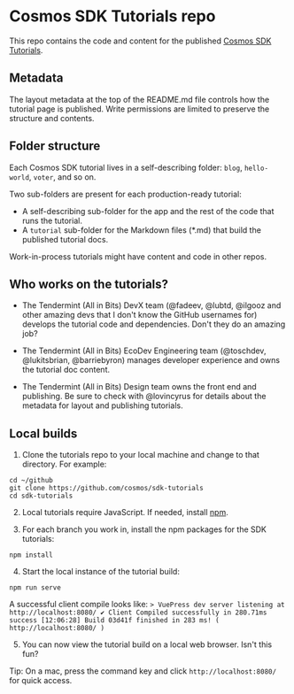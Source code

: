 # Cosmos SDK Tutorials repo

This repo contains the code and content for the published [Cosmos SDK Tutorials](https://tutorials.cosmos.network/).

## Metadata

The layout metadata at the top of the README.md file controls how the tutorial page is published. Write permissions are limited to preserve the structure and contents.

## Folder structure

Each Cosmos SDK tutorial lives in a self-describing folder: `blog`, `hello-world`, `voter`, and so on.

Two sub-folders are present for each production-ready tutorial:

- A self-describing sub-folder for the app and the rest of the code that runs the tutorial.
- A `tutorial` sub-folder for the Markdown files (*.md) that build the published tutorial docs.

Work-in-process tutorials might have content and code in other repos.

## Who works on the tutorials?

- The Tendermint (All in Bits) DevX team (@fadeev, @lubtd, @ilgooz and other amazing devs that I don't know the GitHub usernames for) develops the tutorial code and dependencies. Don't they do an amazing job?

- The Tendermint (All in Bits) EcoDev Engineering team (@toschdev, @lukitsbrian, @barriebyron) manages developer experience and owns the tutorial doc content.

- The Tendermint (All in Bits) Design team owns the front end and publishing. Be sure to check with @lovincyrus for details about the metadata for layout and publishing tutorials.

## Local builds

1. Clone the tutorials repo to your local machine and change to that directory. For example:

  ```
  cd ~/github
  git clone https://github.com/cosmos/sdk-tutorials
  cd sdk-tutorials
  ```

2. Local tutorials require JavaScript. If needed, install [npm](https://docs.npmjs.com/cli/v6/commands/npm-install).

3. For each branch you work in, install the npm packages for the SDK tutorials:

  ```
  npm install
  ```

4. Start the local instance of the tutorial build:

  ```
  npm run serve
  ```

  A successful client compile looks like: `> VuePress dev server listening at http://localhost:8080/ ✔ Client Compiled successfully in 280.71ms success [12:06:28] Build 03d41f finished in 283 ms! ( http://localhost:8080/ )`

5. You can now view the tutorial build on a local web browser. Isn't this fun?

  Tip: On a mac, press the command key and click `http://localhost:8080/` for quick access.

